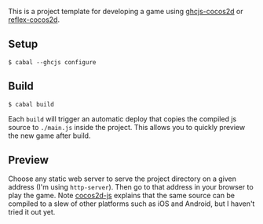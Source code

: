 This is a project template for developing a game using [ghcjs-cocos2d](https://github.com/lynnard/ghcjs-cocos2d) or [reflex-cocos2d](https://github.com/lynnard/reflex-cocos2d).

## Setup

```
$ cabal --ghcjs configure
```

## Build

```
$ cabal build
```

Each `build` will trigger an automatic deploy that copies the compiled js source to `./main.js` inside the project. This allows you to quickly preview the new game after build.

## Preview

Choose any static web server to serve the project directory on a given address (I'm using `http-server`). Then go to that address in your browser to play the game. Note [cocos2d-js](https://github.com/cocos2d/cocos2d-js) explains that the same source can be compiled to a slew of other platforms such as iOS and Android, but I haven't tried it out yet.
